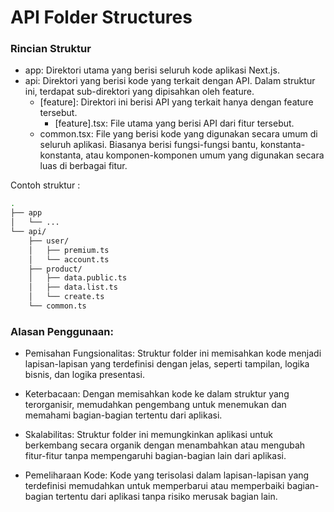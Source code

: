 # API Folder Structures

### Rincian Struktur
- app: Direktori utama yang berisi seluruh kode aplikasi Next.js.
- api: Direktori yang berisi kode yang terkait dengan API. Dalam struktur ini, terdapat sub-direktori yang dipisahkan oleh feature.
    - [feature]: Direktori ini berisi API yang terkait hanya dengan feature tersebut. 
        - [feature].tsx: File utama yang berisi API dari fitur tersebut.
    - common.tsx: File yang berisi kode yang digunakan secara umum di seluruh aplikasi. Biasanya berisi fungsi-fungsi bantu, konstanta-konstanta, atau komponen-komponen umum yang digunakan secara luas di berbagai fitur.

Contoh struktur :
```sh
.
├── app
│   └── ...
└── api/
    ├── user/
    │   ├── premium.ts
    │   └── account.ts
    ├── product/
    │   ├── data.public.ts
    │   ├── data.list.ts
    │   └── create.ts
    └── common.ts
```

### Alasan Penggunaan:
- Pemisahan Fungsionalitas: Struktur folder ini memisahkan kode menjadi lapisan-lapisan yang terdefinisi dengan jelas, seperti tampilan, logika bisnis, dan logika presentasi.

- Keterbacaan: Dengan memisahkan kode ke dalam struktur yang terorganisir, memudahkan pengembang untuk menemukan dan memahami bagian-bagian tertentu dari aplikasi.

- Skalabilitas: Struktur folder ini memungkinkan aplikasi untuk berkembang secara organik dengan menambahkan atau mengubah fitur-fitur tanpa mempengaruhi bagian-bagian lain dari aplikasi.

- Pemeliharaan Kode: Kode yang terisolasi dalam lapisan-lapisan yang terdefinisi memudahkan untuk memperbarui atau memperbaiki bagian-bagian tertentu dari aplikasi tanpa risiko merusak bagian lain.